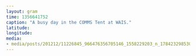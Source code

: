 ```yaml
---
layout: gram
time: 1356641752
caption: "A busy day in the COMMS Tent at WAIS."
latitude: 
longitude: 
media:
- media/posts/201212/11226845_966476356705146_1558229203_n_17842329853000351.jpg
---
```

